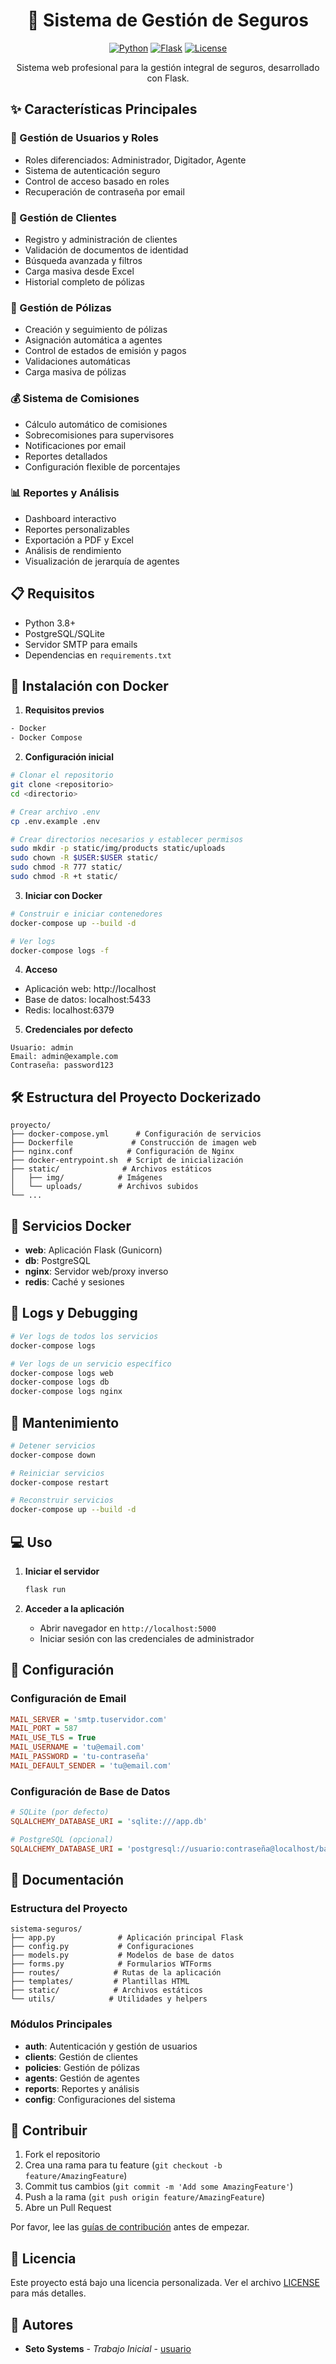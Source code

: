 <div align="center">

# 🏢 Sistema de Gestión de Seguros

[![Python](https://img.shields.io/badge/Python-3.8+-blue.svg)](https://www.python.org)
[![Flask](https://img.shields.io/badge/Flask-2.0+-green.svg)](https://flask.palletsprojects.com)
[![License](https://img.shields.io/badge/License-Custom-blue.svg)](#licencia)

Sistema web profesional para la gestión integral de seguros, desarrollado con Flask.

</div>

## ✨ Características Principales

### 👥 Gestión de Usuarios y Roles
- Roles diferenciados: Administrador, Digitador, Agente
- Sistema de autenticación seguro
- Control de acceso basado en roles
- Recuperación de contraseña por email

### 👥 Gestión de Clientes
- Registro y administración de clientes
- Validación de documentos de identidad
- Búsqueda avanzada y filtros
- Carga masiva desde Excel
- Historial completo de pólizas

### 📄 Gestión de Pólizas
- Creación y seguimiento de pólizas
- Asignación automática a agentes
- Control de estados de emisión y pagos
- Validaciones automáticas
- Carga masiva de pólizas

### 💰 Sistema de Comisiones
- Cálculo automático de comisiones
- Sobrecomisiones para supervisores
- Notificaciones por email
- Reportes detallados
- Configuración flexible de porcentajes

### 📊 Reportes y Análisis
- Dashboard interactivo
- Reportes personalizables
- Exportación a PDF y Excel
- Análisis de rendimiento
- Visualización de jerarquía de agentes

## 📋 Requisitos

- Python 3.8+
- PostgreSQL/SQLite
- Servidor SMTP para emails
- Dependencias en `requirements.txt`

## 🐳 Instalación con Docker

1. **Requisitos previos**
```bash
- Docker
- Docker Compose
```

2. **Configuración inicial**
```bash
# Clonar el repositorio
git clone <repositorio>
cd <directorio>

# Crear archivo .env
cp .env.example .env

# Crear directorios necesarios y establecer permisos
sudo mkdir -p static/img/products static/uploads
sudo chown -R $USER:$USER static/
sudo chmod -R 777 static/
sudo chmod -R +t static/
```

3. **Iniciar con Docker**
```bash
# Construir e iniciar contenedores
docker-compose up --build -d

# Ver logs
docker-compose logs -f
```

4. **Acceso**
- Aplicación web: http://localhost
- Base de datos: localhost:5433
- Redis: localhost:6379

5. **Credenciales por defecto**
```
Usuario: admin
Email: admin@example.com
Contraseña: password123
```

## 🛠️ Estructura del Proyecto Dockerizado

```
proyecto/
├── docker-compose.yml      # Configuración de servicios
├── Dockerfile             # Construcción de imagen web
├── nginx.conf            # Configuración de Nginx
├── docker-entrypoint.sh  # Script de inicialización
├── static/              # Archivos estáticos
│   ├── img/            # Imágenes
│   └── uploads/        # Archivos subidos
└── ...
```

## 🐋 Servicios Docker

- **web**: Aplicación Flask (Gunicorn)
- **db**: PostgreSQL
- **nginx**: Servidor web/proxy inverso
- **redis**: Caché y sesiones

## 📝 Logs y Debugging

```bash
# Ver logs de todos los servicios
docker-compose logs

# Ver logs de un servicio específico
docker-compose logs web
docker-compose logs db
docker-compose logs nginx
```

## 🔧 Mantenimiento

```bash
# Detener servicios
docker-compose down

# Reiniciar servicios
docker-compose restart

# Reconstruir servicios
docker-compose up --build -d
```

## 💻 Uso

1. **Iniciar el servidor**
   ```bash
   flask run
   ```

2. **Acceder a la aplicación**
   - Abrir navegador en `http://localhost:5000`
   - Iniciar sesión con las credenciales de administrador

## 🔧 Configuración

### Configuración de Email

```ini
MAIL_SERVER = 'smtp.tuservidor.com'
MAIL_PORT = 587
MAIL_USE_TLS = True
MAIL_USERNAME = 'tu@email.com'
MAIL_PASSWORD = 'tu-contraseña'
MAIL_DEFAULT_SENDER = 'tu@email.com'
```

### Configuración de Base de Datos

```ini
# SQLite (por defecto)
SQLALCHEMY_DATABASE_URI = 'sqlite:///app.db'

# PostgreSQL (opcional)
SQLALCHEMY_DATABASE_URI = 'postgresql://usuario:contraseña@localhost/basededatos'
```

## 📖 Documentación

### Estructura del Proyecto
```
sistema-seguros/
├── app.py              # Aplicación principal Flask
├── config.py           # Configuraciones
├── models.py           # Modelos de base de datos
├── forms.py            # Formularios WTForms
├── routes/            # Rutas de la aplicación
├── templates/         # Plantillas HTML
├── static/            # Archivos estáticos
└── utils/            # Utilidades y helpers
```

### Módulos Principales
- **auth**: Autenticación y gestión de usuarios
- **clients**: Gestión de clientes
- **policies**: Gestión de pólizas
- **agents**: Gestión de agentes
- **reports**: Reportes y análisis
- **config**: Configuraciones del sistema

## 🤝 Contribuir

1. Fork el repositorio
2. Crea una rama para tu feature (`git checkout -b feature/AmazingFeature`)
3. Commit tus cambios (`git commit -m 'Add some AmazingFeature'`)
4. Push a la rama (`git push origin feature/AmazingFeature`)
5. Abre un Pull Request

Por favor, lee las [guías de contribución](CONTRIBUTING.md) antes de empezar.

## 📝 Licencia

Este proyecto está bajo una licencia personalizada. Ver el archivo [LICENSE](LICENSE) para más detalles.

## 👥 Autores

* **Seto Systems** - *Trabajo Inicial* - [usuario](https://github.com/usuario)